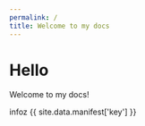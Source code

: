 ```yaml
---
permalink: /
title: Welcome to my docs
---
```


# Hello

Welcome to my docs!

infoz
{{ site.data.manifest['key'] }}
